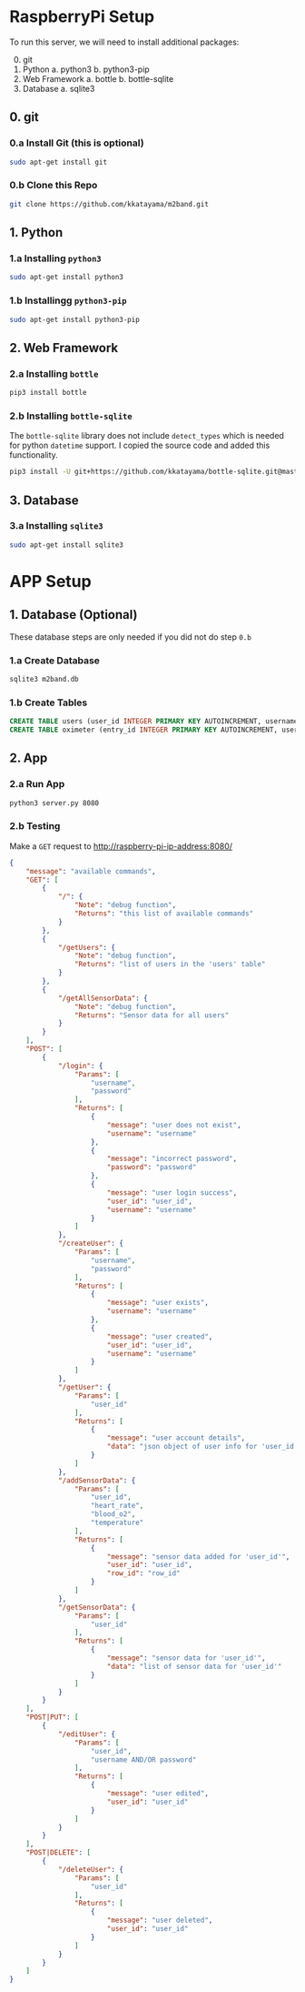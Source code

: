 
# RaspberryPi Setup

To run this server, we will need to install additional packages:

0. git
1. Python
   a. python3
   b. python3-pip
2. Web Framework
   a. bottle
   b. bottle-sqlite
3. Database
   a. sqlite3

## 0. git

### 0.a Install Git (this is optional)

``` bash
sudo apt-get install git
```

### 0.b Clone this Repo

``` bash
git clone https://github.com/kkatayama/m2band.git
```

## 1. Python

### 1.a Installing `python3`

```bash
sudo apt-get install python3

```

### 1.b Installingg `python3-pip`

```bash
sudo apt-get install python3-pip
```

## 2. Web Framework

### 2.a Installing `bottle`
```bash
pip3 install bottle
```

### 2.b Installing `bottle-sqlite`
The `bottle-sqlite` library does not include `detect_types` which is needed for python `datetime` support.
I copied the source code and added this functionality.

```bash
pip3 install -U git+https://github.com/kkatayama/bottle-sqlite.git@master
```

## 3. Database

### 3.a Installing `sqlite3`
```bash
sudo apt-get install sqlite3
```

# APP Setup

## 1. Database (Optional)
These database steps are only needed if you did not do step `0.b`

### 1.a Create Database

``` bash
sqlite3 m2band.db
```

### 1.b Create Tables
``` sql
CREATE TABLE users (user_id INTEGER PRIMARY KEY AUTOINCREMENT, username TEXT NOT NULL, password TEXT NOT NULL, create_time TIMESTAMP NOT NULL);
CREATE TABLE oximeter (entry_id INTEGER PRIMARY KEY AUTOINCREMENT, user_id INTEGER NOT NULL, heart_rate INTEGER, blood_o2 INTEGER, temperature DOUBLE, entry_time TIMESTAMP);
```

## 2. App

### 2.a Run App

``` bash
python3 server.py 8080
```


### 2.b Testing

Make a `GET` request to [http://raspberry-pi-ip-address:8080/](http://raspberry-pi-ip-address:8080/)

``` json
{
    "message": "available commands",
    "GET": [
        {
            "/": {
                "Note": "debug function",
                "Returns": "this list of available commands"
            }
        },
        {
            "/getUsers": {
                "Note": "debug function",
                "Returns": "list of users in the 'users' table"
            }
        },
        {
            "/getAllSensorData": {
                "Note": "debug function",
                "Returns": "Sensor data for all users"
            }
        }
    ],
    "POST": [
        {
            "/login": {
                "Params": [
                    "username",
                    "password"
                ],
                "Returns": [
                    {
                        "message": "user does not exist",
                        "username": "username"
                    },
                    {
                        "message": "incorrect password",
                        "password": "password"
                    },
                    {
                        "message": "user login success",
                        "user_id": "user_id",
                        "username": "username"
                    }
                ]
            },
            "/createUser": {
                "Params": [
                    "username",
                    "password"
                ],
                "Returns": [
                    {
                        "message": "user exists",
                        "username": "username"
                    },
                    {
                        "message": "user created",
                        "user_id": "user_id",
                        "username": "username"
                    }
                ]
            },
            "/getUser": {
                "Params": [
                    "user_id"
                ],
                "Returns": [
                    {
                        "message": "user account details",
                        "data": "json object of user info for 'user_id'"
                    }
                ]
            },
            "/addSensorData": {
                "Params": [
                    "user_id",
                    "heart_rate",
                    "blood_o2",
                    "temperature"
                ],
                "Returns": [
                    {
                        "message": "sensor data added for 'user_id'",
                        "user_id": "user_id",
                        "row_id": "row_id"
                    }
                ]
            },
            "/getSensorData": {
                "Params": [
                    "user_id"
                ],
                "Returns": [
                    {
                        "message": "sensor data for 'user_id'",
                        "data": "list of sensor data for 'user_id'"
                    }
                ]
            }
        }
    ],
    "POST|PUT": [
        {
            "/editUser": {
                "Params": [
                    "user_id",
                    "username AND/OR password"
                ],
                "Returns": [
                    {
                        "message": "user edited",
                        "user_id": "user_id"
                    }
                ]
            }
        }
    ],
    "POST|DELETE": [
        {
            "/deleteUser": {
                "Params": [
                    "user_id"
                ],
                "Returns": [
                    {
                        "message": "user deleted",
                        "user_id": "user_id"
                    }
                ]
            }
        }
    ]
}
```

